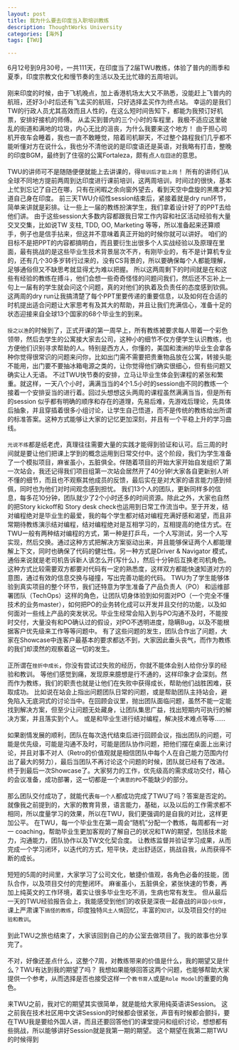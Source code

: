 ```yaml
---
layout: post
title: 我为什么要去印度当入职培训教练
description: ThoughtWorks University
categories: [海外]
tags: [TWU]

---
```


6月12号到9月30号，一共111天，在印度当了2届TWU教练，体验了普内的雨季和夏季，印度宗教文化和慢节奏的生活以及无比忙碌的五周培训。
<br />
<br />
刚来印度的时候，由于飞机晚点，加上香港机场太大又不熟悉，没能赶上飞普内的航班，还好3小时后还有飞孟买的航班，只好选择孟买作为终点站。
幸运的是我们TW的行政人员尤其高效而且人性的，在这么短时间告知下，都能为我预订好机票，安排好接机的师傅。
从孟买到普内的三个小时的车程里，我极不适应这里破乱的街道和满地的垃圾，内心无比的沮丧，为什么我要来这个地方！
由于担心司机开夜车会睡着，我也一直不敢睡觉，陪着司机聊天，不过整个路程我们几乎都不能听懂对方在说什么，我也分不清他说的是印度语还是英语，对我略有打击，整晚的印度BGM，最终到了住宿的公寓Fortaleza，颇有点`人在囧途`的意思。
<br />
<br />
TWU的讲师可不是随随便便就能上去讲课的，得`培训后才能上岗`！
所有的讲师们从全球不同地方提前两周到达印度进行课前培训，这两周培训，时间过的很快，基本上忙到忘记了自己在哪，只有在闲暇之余向窗外望去，看到天空中盘旋的黑鹰才知道自己身在印度。
前三天TWU介绍性session结束后，紧接着就是dry run环节，简单来讲就是彩排。让一些上一届的教练扮演学生，我们拿着设计好了的PPT去给他们讲。
由于这些session大多数内容都跟我日常工作内容和社区活动经验有大量交叉交集，比如说TW 支柱, TDD, OO, Marketing 等等，所以准备起来还算顺手，例子也是信手拈来，但这并不意味着真正开始的时候你就可以讲好。
咱们的目标不是把PPT的内容都搞明白，而且要衍生出很多个人实战经验以及原理在里面，最有挑战的是这些毕业生技术背景层次不齐，有刚毕业的，有不是计算机专业的，还有几个30多岁转行过来的，没有CS背景的，所以要确保每个人都能理解，足够通俗但又不缺思考就显得尤为难以把握。
所以这两周剩下的时间就是在和这些有经验的教练在搏斗，他们会想一些奇奇怪怪的问题问我们，然后还不忘补上一句上一届有的学生就会问这个问题，真的对他们的执着及负责任的态度感到钦佩。
这两周的dry run让我搞清楚了每个PPT里要传递的重要信息，以及如何在合适的时机提出适合问题让大家思考有及其大的帮助，并且让我们充满信心，准备十足的状态迎接来自全球13个国家的68个毕业生的到来。
<br />
<br />
`授之以渔`的时候到了，正式开课的第一周早上，所有教练被要求每人带着一个彩色领带，然后去学生的公寓接大家去公司，这种小的细节不仅方便学生认识教练，也方便他们识别寻求帮助的人。特别是西方人，你懂的，美国和澳洲的毕业生会拿各种你觉得很常识的问题来问你，比如出门需不需要把贵重物品放在公寓，转接头能不能用，出门要不要抽冰箱电源之类的，让你觉得他们确实很细心，但有些问题又确实让人无语。
不过TWU快节奏的安排，立马让毕业生体会到课程的紧张和繁重。就这样，一天八个小时，满满当当的4个1.5小时的session由不同的教练一个接着一个安排妥当的进行着。回过头想想这头两周的课程虽然满满当当，但是所有的session 似乎都有明确的顺序和存在的道理，先易后难，先游戏后理论，先具体后抽象，并且穿插着很多小组讨论，让学生自己悟道，而不是传统的教练给出所谓的标准答案。这种方式能够让大家的记忆更加深刻，并且有一个平稳上升的学习曲线。
<br />
<br />
`光说不练`都是纸老虎，真理往往需要大量的实践才能得到验证和认可。后三周的时间就是要让他们把课上学到的概念运用到日常交付中。这个阶段，我们为学生准备了一个模拟项目，麻雀虽小，五脏俱全。伴随着项目的开始大家开始自发组织了第一次站会，我还记得我们项目组第一次站会居然开了40分钟!大家各自更新别人听不懂的细节，而且也不观察其他成员的反馈，最后实在是对大家的语言能力感到倾佩，同时也为他们对时间观念感到担忧。
我们13个人的团队，更新同样多的信息，每多花10分钟，团队就少了2个小时还多的时间资源。除此之外，大家也自然的把Story kickoff和 Story desk check也运用到日常工作流当中。至于开发，结对编程绝对是毕业生的最爱，我的每个学生都对结对编程充满好感和渴望，而且非常期待教练演示结对编程，结对编程绝对是互相学习的，互相提高的绝佳方式。在TWU一般有两种结对编程的方式，第一种是打乒乓，一个人写测试，另一个人写实现，然后交换。通过这种方式把解决方案驱动出来，并且能够保证两个人都能理解上下文，同时也确保了代码的健壮性。另一种方式是Driver & Navigator 模式，通俗来说就是老司机告诉新人该怎么开(写什么)，然后十分钟后互换老司机角色。这种方式比较需要双方都要对代码有一定的熟悉度，这样双方都能快速知道对方的意图，通过有效的信息交换与碰撞，写出完善功能的代码。
TWU为了学生能够体验到真实项目的整个环节，我们还特意为学生准备了产品负责人（PO） 和运维部署团队（TechOps）这样的角色，让团队切身体验到如何面对PO（一个完全不懂技术的业务master），如何把PO的业务转化成可以开发并且交付的功能，以及如何面对一些线上产品的突发状况。毕业生经常会陷入到与PO沟通不及时，不能按时交付，大量没有和PO确认过的假设，对PO不透明进度，隐瞒Bug，以及不能根据客户优先级来工作等等问题中。
有了这些问题的发生，团队合作出了问题，大家在Showcase中连客户最基本的要求都达不到，大家因此垂头丧气，而作为教练的我们却漠然的观察着这一切的发生。
<br />
<br />
正所谓在`挫折中成长`，你没有尝试过失败的经历，你就不能体会别人给你分享的经验和教训。
等他们感觉到痛，发现原来臆想是行不通的，这样印象才会深刻。然而作为教练，我们的职责也就是让他们在失败中获得成长，帮助他们战胜困难，获取成功。
比如说在站会上指出问题团队日常的问题，或是帮助团队主持站会，避免陷入无底洞式的讨论当中。在回顾会议里，抛出团队面临问题，虽然不能一定能找到解决方案，但至少让问题无处藏身，让团队集思广益，找出短期内可执行的解决方案，并且落实到个人。
或是和毕业生进行结对编程，解决技术难点等等......
<br />
<br />
如果剧情发展的顺利，团队在每次迭代结束后进行回顾会议，指出团队的问题，可能是优先级，可能是沟通不及时，可能是团队协作问题，把他们摆在桌面上出来讨论，并且对事不对人（Retro的价值观就是相信团队中每个人在自己能力范围内付出了最大的努力），最后当团队不再讨论这个问题的时候，团队就已经有了改进。
终于到最后一次Showcase了。大家努力的工作，优先级高的需求成功交付，精心的会议准备，成功部署，这一切都是一个`满意的PO`不能缺少的部分。
<br />
<br />
那么团队交付成功了，就能代表`每一个人`都成功完成了TWU了吗？答案是否定的。就像我之前提到的，大家的教育背景，语言能力，基础，以及以后的工作需求都不相同，所以度量学习的效果，所以在TWU，我们更强调的是自我的对比，这样更加公平。
在TWU，每一个毕业生在第一周会“随机”分配一个教练，每周都有一对一 coaching，帮助毕业生更加客观的了解自己的状况和TW的期望，包括技术能力，沟通能力，团队协作以及TW文化契合度。
让教练监督并验证学习成果，从而完成一个学习闭环，以迭代的方式，短平快，走出舒适区，挑战自我，从而获得不断的成长。
<br />
<br />
短短的5周的时间里，大家学习了公司文化，敏捷价值观，各角色必备的技能，团队合作，以及项目交付的完整闭环。
麻雀虽小，五脏俱全，紧张快速的节奏，再加上纯英文的工作环境，着实让很多毕业生吃不消，生病也常有发生。
但从最后一天的TWU经验报告会上，我能感受到他们的收获是深夜一起奋战的`异国小伙伴`，课上严肃课下`搞怪的教练`，印度独特`风土人情`回忆，丰富的`知识`，以及项目交付的`经验和教训`。
<br />
<br />
到此TWU之旅也结束了，大家该回到自己的办公室去做项目了。我的故事也分享完了。
<br />
<br />
不对，好像还差点什么，这整个7周，对教练带来的价值是什么，我的期望又是什么？TWU有达到我的期望了吗？
我想如果能够回答这两个问题，也能够帮助大家提供一个参考，从而选择是否也接受这样一个`教书育人`或是`Role Model`的重要的角色。
<br />
<br />
来TWU之前，我对它的期望其实很简单，就是能给大家用纯英语讲Session。
这之前我在技术社区用中文讲Session的时候都会很紧张，声音有时候都会颤抖，要在TWU我是要给外国人讲，而且还要回答他们的课堂提问和组织讨论，想想都有些挑战，所以能够讲好Session就是我第一期的期望。
这个期望在我第二期TWU的时候得到